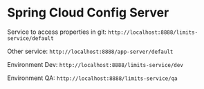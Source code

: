 # Spring Cloud Config Server

Service to access properties in git: 
```http://localhost:8888/limits-service/default ```

Other service:
```http://localhost:8888/app-server/default```

Environment Dev:
```http://localhost:8888/limits-service/dev```

Environment QA:
```http://localhost:8888/limits-service/qa```